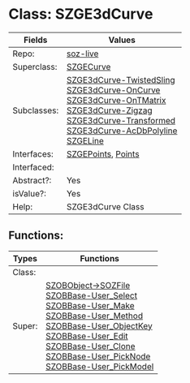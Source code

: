 
# Class:	SZGE3dCurve

| Fields | Values |
| --------- | --------- |
| Repo: | [soz-live](/repos/soz-live.html) |
| Superclass: | [SZGECurve](SZGECurve.html) |
| Subclasses: | [SZGE3dCurve-TwistedSling](SZGE3dCurve-TwistedSling.html) <br> [SZGE3dCurve-OnCurve](SZGE3dCurve-OnCurve.html) <br> [SZGE3dCurve-OnTMatrix](SZGE3dCurve-OnTMatrix.html) <br> [SZGE3dCurve-Zigzag](SZGE3dCurve-Zigzag.html) <br> [SZGE3dCurve-Transformed](SZGE3dCurve-Transformed.html) <br> [SZGE3dCurve-AcDbPolyline](SZGE3dCurve-AcDbPolyline.html) <br> [SZGELine](SZGELine.html) |
| Interfaces: | [SZGEPoints](SZGEPoints.html), [Points](Points.html) |
| Interfaced: |  |
| Abstract?: | Yes |
| isValue?: | Yes |
| Help: | SZGE3dCurve Class |


## Functions:

| Types | Functions |
| --------- | --------- |
| Class: |  |
| Super: | [SZOBObject->SOZFile](SZOBObject.html) <br> [SZOBBase-User_Select](SZOBBase.html) <br> [SZOBBase-User_Make](SZOBBase.html) <br> [SZOBBase-User_Method](SZOBBase.html) <br> [SZOBBase-User_ObjectKey](SZOBBase.html) <br> [SZOBBase-User_Edit](SZOBBase.html) <br> [SZOBBase-User_Clone](SZOBBase.html) <br> [SZOBBase-User_PickNode](SZOBBase.html) <br> [SZOBBase-User_PickModel](SZOBBase.html) |


